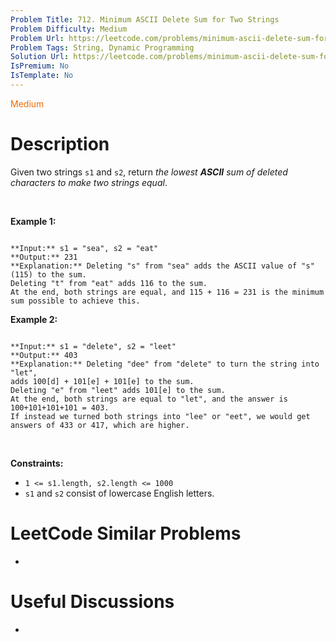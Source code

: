 ```yaml
---
Problem Title: 712. Minimum ASCII Delete Sum for Two Strings
Problem Difficulty: Medium
Problem Url: https://leetcode.com/problems/minimum-ascii-delete-sum-for-two-strings/
Problem Tags: String, Dynamic Programming
Solution Url: https://leetcode.com/problems/minimum-ascii-delete-sum-for-two-strings/solution/
IsPremium: No
IsTemplate: No
---
```


<span style="color: rgb(239, 108, 0);">Medium</span>

# Description

Given two strings `s1` and `s2`, return *the lowest **ASCII** sum of deleted characters to make two strings equal*.


 


**Example 1:**



```

**Input:** s1 = "sea", s2 = "eat"
**Output:** 231
**Explanation:** Deleting "s" from "sea" adds the ASCII value of "s" (115) to the sum.
Deleting "t" from "eat" adds 116 to the sum.
At the end, both strings are equal, and 115 + 116 = 231 is the minimum sum possible to achieve this.

```

**Example 2:**



```

**Input:** s1 = "delete", s2 = "leet"
**Output:** 403
**Explanation:** Deleting "dee" from "delete" to turn the string into "let",
adds 100[d] + 101[e] + 101[e] to the sum.
Deleting "e" from "leet" adds 101[e] to the sum.
At the end, both strings are equal to "let", and the answer is 100+101+101+101 = 403.
If instead we turned both strings into "lee" or "eet", we would get answers of 433 or 417, which are higher.

```

 


**Constraints:**


* `1 <= s1.length, s2.length <= 1000`
* `s1` and `s2` consist of lowercase English letters.




# LeetCode Similar Problems

- []()

# Useful Discussions

- []()
